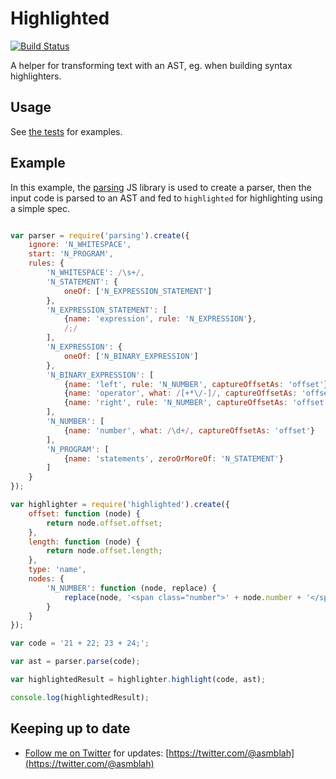 Highlighted
===========

[![Build Status](https://secure.travis-ci.org/asmblah/highlighted.png?branch=master)](http://travis-ci.org/asmblah/highlighted)

A helper for transforming text with an AST, eg. when building syntax highlighters.

Usage
-----

See [the tests](https://github.com/asmblah/highlighted/tree/master/test) for examples.

Example
-------

In this example, the [parsing](https://github.com/asmblah/parsing) JS library is used to create a parser,
then the input code is parsed to an AST and fed to `highlighted` for highlighting using a simple spec.

```javascript

var parser = require('parsing').create({
    ignore: 'N_WHITESPACE',
    start: 'N_PROGRAM',
    rules: {
        'N_WHITESPACE': /\s+/,
        'N_STATEMENT': {
            oneOf: ['N_EXPRESSION_STATEMENT']
        },
        'N_EXPRESSION_STATEMENT': [
            {name: 'expression', rule: 'N_EXPRESSION'},
            /;/
        ],
        'N_EXPRESSION': {
            oneOf: ['N_BINARY_EXPRESSION']
        },
        'N_BINARY_EXPRESSION': [
            {name: 'left', rule: 'N_NUMBER', captureOffsetAs: 'offset'},
            {name: 'operator', what: /[+*\/-]/, captureOffsetAs: 'offset'},
            {name: 'right', rule: 'N_NUMBER', captureOffsetAs: 'offset'}
        ],
        'N_NUMBER': [
            {name: 'number', what: /\d+/, captureOffsetAs: 'offset'}
        ],
        'N_PROGRAM': [
            {name: 'statements', zeroOrMoreOf: 'N_STATEMENT'}
        ]
    }
});

var highlighter = require('highlighted').create({
    offset: function (node) {
        return node.offset.offset;
    },
    length: function (node) {
        return node.offset.length;
    },
    type: 'name',
    nodes: {
        'N_NUMBER': function (node, replace) {
            replace(node, '<span class="number">' + node.number + '</span>');
        }
    }
});

var code = '21 + 22; 23 + 24;';

var ast = parser.parse(code);

var highlightedResult = highlighter.highlight(code, ast);

console.log(highlightedResult);
```

Keeping up to date
------------------
- [Follow me on Twitter](https://twitter.com/@asmblah) for updates: [https://twitter.com/@asmblah](https://twitter.com/@asmblah)
